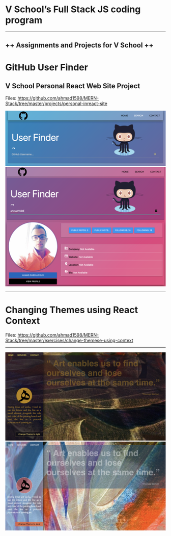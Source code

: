 # V School’s Full Stack JS coding program
<hr>

<h2> ++ Assignments and Projects for V School ++ </h2>


# GitHub User Finder
## V School Personal React Web Site Project
Files: https://github.com/ahmad1598/MERN-Stack/tree/master/projects/personal-inreact-site 

<img src="https://github.com/ahmad1598/MERN-Stack/blob/master/projects/personal-inreact-site/img/2.png?raw=true"/>
<img src="https://github.com/ahmad1598/MERN-Stack/blob/master/projects/personal-inreact-site/img/3.png?raw=true"/>

<hr>

# Changing Themes using React Context

Files: https://github.com/ahmad1598/MERN-Stack/tree/master/exercises/change-themese-using-context 
<hr>
<img src="https://github.com/ahmad1598/MERN-Stack/raw/master/exercises/change-themese-using-context/src/img/dark.png" />
<img src="https://github.com/ahmad1598/MERN-Stack/raw/master/exercises/change-themese-using-context/src/img/light.png" />
